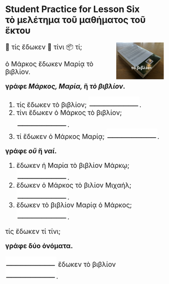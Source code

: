 <h1>Student Practice for Lesson Six</br>
τὸ μελέτημα τοῦ μαθήματος τοῦ ἕκτου</h1>

<div style="font-size:150%">
<img align="right" style="width:30%" src="images/biblion.png">
<p>👫 τίς	ἔδωκεν	👫 τίνι	📦 τί;</p>
<p>ὁ Μάρκος ἔδωκεν Μαρίᾳ τὸ βιβλίον.</p>
<p><strong>γράφε <em>Μάρκος, Μαρία, </em>ἤ<em> τὸ βιβλίον</em>.</strong></p>
<ol>
  <li>τίς ἔδωκεν τὸ βιβλίον; <img src="images/blankline.jpeg">.</li>
  <li>τίνι ἔδωκεν ὁ Μάρκος τὸ βιβλίον; <img src="images/blankline.jpeg">.</li>
  <li>τί ἔδωκεν ὁ Μάρκος Μαρίᾳ; <img src="images/blankline.jpeg">.</li>
</ol>
<p><strong>γράφε <em>οὔ </em>ἤ <em>ναί</em>.</strong></p>
<ol>
  <li>ἔδωκεν ἡ Μαρία τὸ βιβλίον Μάρκῳ; <img src="images/blankline.jpeg">.</li>
  <li>ἔδωκεν ὁ Μάρκος τὸ βιλίον Μιχαήλ; <img src="images/blankline.jpeg">.</li>
  <li>ἔδωκεν τὸ βιβλίον Μαρίᾳ ὁ Μάρκος; <img src="images/blankline.jpeg">.</li>
</ol>

<p>τίς ἔδωκεν τί τίνι;</p>
<p><strong>γράφε δύο ὀνόματα.</strong></p>
<p><img src="images/blankline.jpeg"> ἔδωκεν τὸ βιβλίον <img src="images/blankline.jpeg">.</p>
</div>